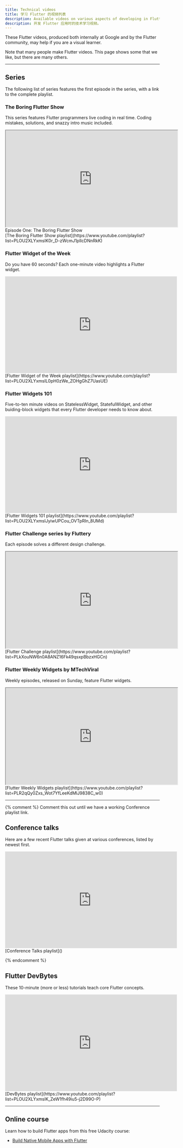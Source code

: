 ```yaml
---
title: Technical videos
title: 学习 Flutter 的视频列表
description: Available videos on various aspects of developing in Flutter.
description: 开发 Flutter 应用时的技术学习视频。
---
```


These Flutter videos, produced both internally at Google and by the
Flutter community, may help if you are a visual learner.

Note that many people make Flutter videos. This page shows some that
we like, but there are many others.

---

## Series

The following list of series features the first episode in the series,
with a link to the complete playlist.

### The Boring Flutter Show

This series features Flutter programmers live coding in real time.
Coding mistakes, solutions, and snazzy intro music included.

<iframe width="560" height="315" src="https://www.youtube.com/embed/yr8F2S3Amas?rel=0" frameborder="1" allow="autoplay; encrypted-media" allowfullscreen></iframe>
Episode One: The Boring Flutter Show<br>
[The Boring Flutter Show playlist](https://www.youtube.com/playlist?list=PLOU2XLYxmsIK0r_D-zWcmJ1plIcDNnRkK)

### Flutter Widget of the Week

Do you have 60 seconds? Each one-minute video highlights a Flutter widget.

<iframe width="560" height="315" src="https://www.youtube.com/embed/lkF0TQJO0bA?rel=0" frameborder="0" allow="autoplay; encrypted-media" allowfullscreen></iframe>
[Flutter Widget of the Week playlist](https://www.youtube.com/playlist?list=PLOU2XLYxmsIL0pH0zWe_ZOHgGhZ7UasUE)

### Flutter Widgets 101

Five-to-ten minute videos on StatelessWidget, StatefulWidget, and
other buiding-block widgets that every Flutter developer needs
to know about.

<iframe width="560" height="315" src="https://www.youtube.com/embed/wE7khGHVkYY?list=PLOU2XLYxmsIJyiwUPCou_OVTpRIn_8UMd" frameborder="0" allow="accelerometer; autoplay; encrypted-media; gyroscope; picture-in-picture" allowfullscreen></iframe>
[Flutter Widgets 101 playlist](https://www.youtube.com/playlist?list=PLOU2XLYxmsIJyiwUPCou_OVTpRIn_8UMd)

### Flutter Challenge series by Fluttery

Each episode solves a different design challenge.

<iframe width="560" height="315" src="https://www.youtube.com/embed/GFRfSM4yA9U?rel=0" frameborder="1" allow="autoplay; encrypted-media" allowfullscreen></iframe>
[Flutter Challenge playlist](https://www.youtube.com/playlist?list=PLkXouNW6n0A8ANZ16Fk49qsxpBbzxHGCn)


### Flutter Weekly Widgets by MTechViral

Weekly episodes, released on Sunday, feature Flutter widgets.

<iframe width="560" height="315" src="https://www.youtube.com/embed/aVZ5rsA4Yx8?rel=0" frameborder="1" allow="autoplay; encrypted-media" allowfullscreen></iframe>
[Flutter Weekly Widgets playlist](https://www.youtube.com/playlist?list=PLR2qQy0Zxs_Wot7YfLeeKdMlJ9838C_w0)

---

{% comment %}
Comment this out until we have a working Conference playlist link. 

## Conference talks

Here are a few recent Flutter talks given at various conferences,
listed by newest first.

<iframe width="560" height="315" src="https://www.youtube.com/embed/p4yLzYwy_4g?rel=0" frameborder="0" allow="autoplay; encrypted-media" allowfullscreen></iframe>
[Conference Talks playlist]()

{% endcomment %}

## Flutter DevBytes

These 10-minute (more or less) tutorials teach core Flutter concepts.

<iframe width="560" height="315" src="https://www.youtube.com/embed/W1pNjxmNHNQ?rel=0" frameborder="0" allow="autoplay; encrypted-media" allowfullscreen></iframe>
[DevBytes playlist](https://www.youtube.com/playlist?list=PLOU2XLYxmsIK_ZeW1fh49iu5-j2D99O-P)

---

## Online course

Learn how to build Flutter apps from this free Udacity course:

* [Build Native Mobile Apps with Flutter](https://www.udacity.com/course/build-native-mobile-apps-with-flutter--ud905)
